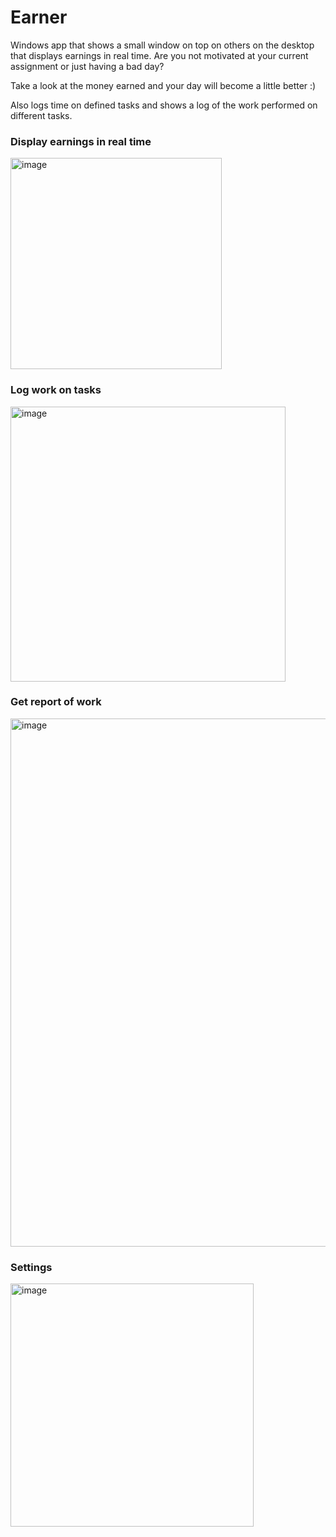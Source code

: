 # Earner
Windows app that shows a small window on top on others on the desktop that displays earnings in real time.
Are you not motivated at your current assignment or just having a bad day? 

Take a look at the money earned and your day will become a little better :)

Also logs time on defined tasks and shows a log of the work performed on different tasks.

### Display earnings in real time

<img width="338" alt="image" src="https://user-images.githubusercontent.com/2292809/197410870-0ff9d496-5c46-42cf-90d8-7a68ee2feb65.png">


### Log work on tasks

<img width="440" alt="image" src="https://user-images.githubusercontent.com/2292809/197410948-92afe141-7f8e-4e68-a51b-f94f2057a40e.png">


### Get report of work

<img width="845" alt="image" src="https://user-images.githubusercontent.com/2292809/197411159-8521ed8d-7494-4978-8de0-fb4405995219.png">


### Settings

<img width="389" alt="image" src="https://user-images.githubusercontent.com/2292809/197411021-dd270bb1-74ae-45c0-93d0-53bb82e67a4e.png">

